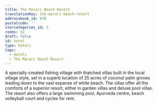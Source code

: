 ```yaml
---
title: The Marari Beach Resort
translationKey: the-marari-beach-resort
addressbook_id: 978
postalcode: ''
starcategories_id: 3
rooms: 52
draft: false
id: hotel
type: hotels
tags:
  - Hotels
  - The Marari Beach Resort
---
```

A specially-created fishing village with thatched villas built in the local village style, set in a superb location of 25 acres of coconut palm groves leading down to the vast expanse of white beach. The villas offer all the comforts of a superior resort, either in garden villas and deluxe pool villas. The resort also offers a large swimming pool, Ayurveda centre, beach volleyball court and cycles for rent.